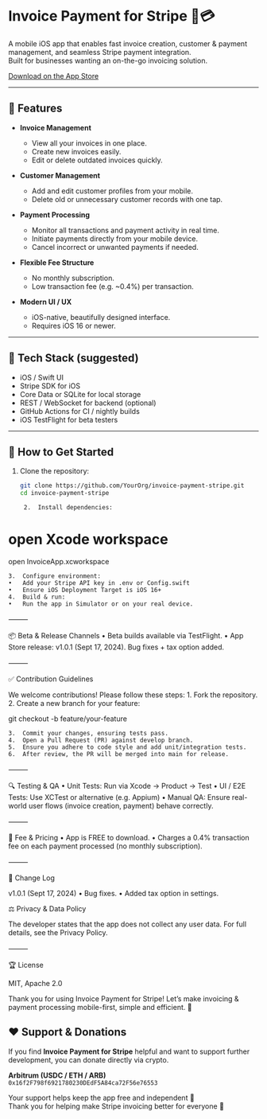 # Invoice Payment for Stripe 📄💳

A mobile iOS app that enables fast invoice creation, customer & payment management, and seamless Stripe payment integration.  
Built for businesses wanting an on-the-go invoicing solution.

[Download on the App Store](https://apps.apple.com/vn/app/invoice-payment-for-stripe/id6529535393?l=vi)

---

## 🚀 Features

- **Invoice Management**  
  - View all your invoices in one place.  
  - Create new invoices easily.  
  - Edit or delete outdated invoices quickly.  

- **Customer Management**  
  - Add and edit customer profiles from your mobile.  
  - Delete old or unnecessary customer records with one tap.  

- **Payment Processing**  
  - Monitor all transactions and payment activity in real time.  
  - Initiate payments directly from your mobile device.  
  - Cancel incorrect or unwanted payments if needed.  

- **Flexible Fee Structure**  
  - No monthly subscription.  
  - Low transaction fee (e.g. ~0.4%) per transaction.

- **Modern UI / UX**  
  - iOS-native, beautifully designed interface.  
  - Requires iOS 16 or newer.

---

## 🧰 Tech Stack (suggested)

- iOS / Swift UI  
- Stripe SDK for iOS  
- Core Data or SQLite for local storage  
- REST / WebSocket for backend (optional)  
- GitHub Actions for CI / nightly builds  
- iOS TestFlight for beta testers

---

## 🧩 How to Get Started

1. Clone the repository:
   ```bash
   git clone https://github.com/YourOrg/invoice-payment-stripe.git
   cd invoice-payment-stripe

	2.	Install dependencies:

# open Xcode workspace
open InvoiceApp.xcworkspace


	3.	Configure environment:
	•	Add your Stripe API key in .env or Config.swift
	•	Ensure iOS Deployment Target is iOS 16+
	4.	Build & run:
	•	Run the app in Simulator or on your real device.

⸻

📦 Beta & Release Channels
	•	Beta builds available via TestFlight.
	•	App Store release: v1.0.1 (Sept 17, 2024). Bug fixes + tax option added.

⸻

✅ Contribution Guidelines

We welcome contributions!
Please follow these steps:
	1.	Fork the repository.
	2.	Create a new branch for your feature:

git checkout -b feature/your-feature


	3.	Commit your changes, ensuring tests pass.
	4.	Open a Pull Request (PR) against develop branch.
	5.	Ensure you adhere to code style and add unit/integration tests.
	6.	After review, the PR will be merged into main for release.

⸻

🔍 Testing & QA
	•	Unit Tests: Run via Xcode → Product → Test
	•	UI / E2E Tests: Use XCTest or alternative (e.g. Appium)
	•	Manual QA: Ensure real-world user flows (invoice creation, payment) behave correctly.

⸻

🧮 Fee & Pricing
	•	App is FREE to download.
	•	Charges a 0.4% transaction fee on each payment processed (no monthly subscription).

⸻

📝 Change Log

v1.0.1 (Sept 17, 2024)
	•	Bug fixes.
	•	Added tax option in settings.

⚖️ Privacy & Data Policy

The developer states that the app does not collect any user data. For full details, see the Privacy Policy.

⸻

🏆 License

MIT, Apache 2.0

Thank you for using Invoice Payment for Stripe!
Let’s make invoicing & payment processing mobile-first, simple and efficient. 🙌

## ❤️ Support & Donations

If you find **Invoice Payment for Stripe** helpful and want to support further development, you can donate directly via crypto.

**Arbitrum (USDC / ETH / ARB)**  
`0x16f2F798f6921780230DEdF5A84ca72F56e76553`

Your support helps keep the app free and independent 💪  
Thank you for helping make Stripe invoicing better for everyone 🙏
